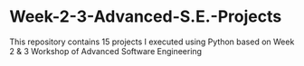 # Week-2-3-Advanced-S.E.-Projects
This repository contains 15 projects I executed using Python based on Week 2 &amp; 3 Workshop of Advanced Software Engineering

